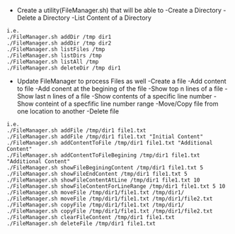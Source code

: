 - Create a utility(FileManager.sh) that will be able to
    -Create a Directory
    -Delete a Directory
    -List Content of a Directory
```
i.e.
./FileManager.sh addDir /tmp dir1
./FileManager.sh addDir /tmp dir2
./FileManager.sh listFiles /tmp
./FileManager.sh listDirs /tmp
./FileManager.sh listAll /tmp
./FileManager.sh deleteDir /tmp dir1
```
- Update FileManager to process Files as well
    -Create a file
    -Add content to file
    -Add conent at the begining of the file
    -Show top n lines of a file
    -Show last n lines of a file
    -Show contents of a specific line number
    -Show conteint of a specfific line number range
    -Move/Copy file from one location to another
    -Delete file
```
i.e.
./FileManager.sh addFile /tmp/dir1 file1.txt
./FileManager.sh addFile /tmp/dir1 file1.txt "Initial Content"
./FileManager.sh addContentToFile /tmp/dir1 file1.txt "Additional Content"
./FileManager.sh addContentToFileBegining /tmp/dir1 file1.txt "Additional Content"
./FileManager.sh showFileBeginingContent /tmp/dir1 file1.txt 5
./FileManager.sh showFileEndContent /tmp/dir1 file1.txt 5
./FileManager.sh showFileContentAtLine /tmp/dir1 file1.txt 10
./FileManager.sh showFileContentForLineRange /tmp/dir1 file1.txt 5 10
./FileManager.sh moveFile /tmp/dir1/file1.txt /tmp/dir1/
./FileManager.sh moveFile /tmp/dir1/file1.txt /tmp/dir1/file2.txt
./FileManager.sh copyFile /tmp/dir1/file1.txt /tmp/dir1/
./FileManager.sh copyFile /tmp/dir1/file1.txt /tmp/dir1/file2.txt
./FileManager.sh clearFileContent /tmp/dir1 file1.txt
./FileManager.sh deleteFile /tmp/dir1 file1.txt
```

